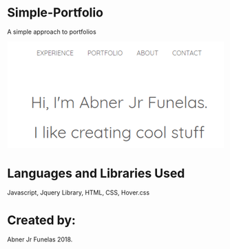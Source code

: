 # Simple-Portfolio

A simple approach to portfolios


![](Simple-port%20repo/img.PNG)

# Languages and Libraries Used
Javascript,
Jquery Library,
HTML,
CSS,
Hover.css

# Created by:

Abner Jr Funelas 
2018.
